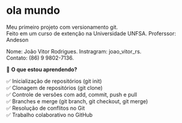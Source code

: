 # ola mundo
 Meu primeiro projeto com versionamento git.  
 Feito em um curso de extenção na Universidade UNFSA.
 Proferssor: Andeson

 Nome: João Vitor Rodrigues.
 Instragram: joao_vitor_rs.  
 Contato: (86) 9 9802-7136.  

   📌 **O que estou aprendendo?**


 ✅ Inicialização de repositórios (git init)  
 ✅ Clonagem de repositórios (git clone)  
 ✅ Controle de versões com add, commit, push e pull  
 ✅ Branches e merge (git branch, git checkout, git merge)  
 ✅ Resolução de conflitos no Git  
 ✅ Trabalho colaborativo no GitHub  
